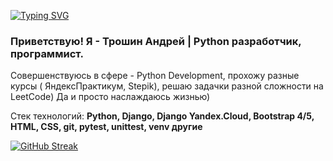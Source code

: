 [![Typing SVG](https://readme-typing-svg.herokuapp.com?color=%2336BCF7&lines=Beginner+Python+Developer)](https://git.io/typing-svg)

### Приветствую! Я - Трошин Андрей | Python разработчик, программист.


Совершенствуюсь в сфере - Python Development, прохожу разные курсы ( ЯндексПрактикум, Stepik), решаю задачки разной сложности на LeetCode)
Да и просто наслаждаюсь жизнью)

Стек технологий:
**Python, Django, Django Yandex.Cloud, Bootstrap 4/5, HTML, CSS, git, pytest, unittest, venv другие**


[![GitHub Streak](http://github-readme-streak-stats.herokuapp.com?user=darkus13&theme=dark&background=000000)](https://git.io/streak-stats)
